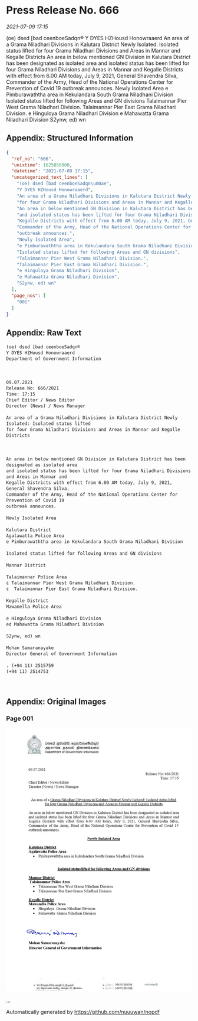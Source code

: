 
# Press Release No. 666
*2021-07-09 17:15*


(oe) dsed [bad ceenboeSadqn®
Y DYES HZHousd Honowraaerd
An area of a Grama Niladhari Divisions in Kalutara District Newly Isolated: Isolated status lifted
for four Grama Niladhari Divisions and Areas in Mannar and Kegalle Districts
An area in below mentioned GN Division in Kalutara District has been designated as isolated area
and isolated status has been lifted for four Grama Niladhari Divisions and Areas in Mannar and
Kegalle Districts with effect from 6.00 AM today, July 9, 2021, General Shavendra Silva,
Commander of the Army, Head of the National Operations Center for Prevention of Covid 19
outbreak announces.
Newly Isolated Area
e Pimburawaththa area in Kekulandara South Grama Niladhani Division
Isolated status lifted for following Areas and GN divisions
Talaimannar Pier West Grama Niladhari Division.
Talaimannar Pier East Grama Niladhari Division.
e Hinguloya Grama Niladhari Division
e Mahawatta Grama Niladhari Division
S2ynw, ed) wn

## Appendix: Structured Information
```json
{
  "ref_no": "666",
  "unixtime": 1625850900,
  "datetime": "2021-07-09 17:15",
  "uncategorized_text_lines": [
    "(oe) dsed [bad ceenboeSadqn\u00ae",
    "Y DYES HZHousd Honowraaerd",
    "An area of a Grama Niladhari Divisions in Kalutara District Newly Isolated: Isolated status lifted",
    "for four Grama Niladhari Divisions and Areas in Mannar and Kegalle Districts",
    "An area in below mentioned GN Division in Kalutara District has been designated as isolated area",
    "and isolated status has been lifted for four Grama Niladhari Divisions and Areas in Mannar and",
    "Kegalle Districts with effect from 6.00 AM today, July 9, 2021, General Shavendra Silva,",
    "Commander of the Army, Head of the National Operations Center for Prevention of Covid 19",
    "outbreak announces.",
    "Newly Isolated Area",
    "e Pimburawaththa area in Kekulandara South Grama Niladhani Division",
    "Isolated status lifted for following Areas and GN divisions",
    "Talaimannar Pier West Grama Niladhari Division.",
    "Talaimannar Pier East Grama Niladhari Division.",
    "e Hinguloya Grama Niladhari Division",
    "e Mahawatta Grama Niladhari Division",
    "S2ynw, ed) wn"
  ],
  "page_nos": [
    "001"
  ]
}
```

## Appendix: Raw Text
```text
(oe) dsed [bad ceenboeSadqn®
Y DYES HZHousd Honowraaerd
Department of Government Information

 

09.07.2021
Release No: 666/2021
Time: 17:15
Chief Editor / News Editor
Director (News) / News Manager

An area of a Grama Niladhari Divisions in Kalutara District Newly Isolated: Isolated status lifted
for four Grama Niladhari Divisions and Areas in Mannar and Kegalle Districts

 

An area in below mentioned GN Division in Kalutara District has been designated as isolated area
and isolated status has been lifted for four Grama Niladhari Divisions and Areas in Mannar and
Kegalle Districts with effect from 6.00 AM today, July 9, 2021, General Shavendra Silva,
Commander of the Army, Head of the National Operations Center for Prevention of Covid 19
outbreak announces.

Newly Isolated Area

Kalutara District
Agalawatta Police Area
e Pimburawaththa area in Kekulandara South Grama Niladhani Division

Isolated status lifted for following Areas and GN divisions

Mannar District

Talaimannar Police Area
¢ Talaimannar Pier West Grama Niladhari Division.
¢  Talaimannar Pier East Grama Niladhari Division.

Kegalle District
Mawanella Police Area

e Hinguloya Grama Niladhari Division
e¢ Mahawatta Grama Niladhari Division

S2ynw, ed) wn

Mohan Samaranayake
Director General of Government Information

. (+94 11) 2515759
(+94 11) 2514753

 

```

## Appendix: Original Images

### Page 001

![page_no](https://raw.githubusercontent.com/nuuuwan/nopdf_data/main/nopdf.dgigovlk.ref666.page001.jpeg)
        

...

Automatically generated by https://github.com/nuuuwan/nopdf

    
    